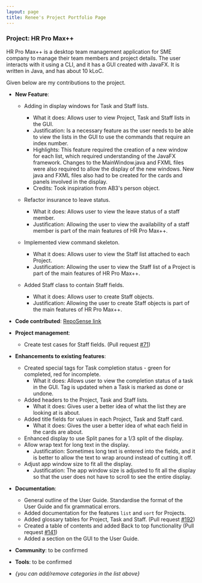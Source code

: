 ```yaml
---
layout: page
title: Renee's Project Portfolio Page
---
```


### Project: HR Pro Max++

HR Pro Max++ is a desktop team management application for SME company to manage their team members and project details.
The user interacts with it using a CLI, and it has a GUI created with JavaFX.
It is written in Java, and has about 10 kLoC.

Given below are my contributions to the project.

* **New Feature**:
  * Adding in display windows for Task and Staff lists.
    * What it does: Allows user to view Project, Task and Staff lists in the GUI.
    * Justification: Is a necessary feature as the user needs to be able to view the lists in the GUI to use the commands that require an index number.
    * Highlights: This feature required the creation of a new window for each list, which required understanding of the JavaFX framework.
    Changes to the MainWindow.java and FXML files were also required to allow the display of the new windows.
    New java and FXML files also had to be created for the cards and panels involved in the display.
    * Credits: Took inspiration from AB3's person object.


  * Refactor insurance to leave status.
    * What it does: Allows user to view the leave status of a staff member.
    * Justification: Allowing the user to view the availability of a staff member is part of the main features of HR Pro Max++.

  * Implemented view command skeleton.
    * What it does: Allows user to view the Staff list attached to each Project.
    * Justification: Allowing the user to view the Staff list of a Project is part of the main features of HR Pro Max++.

  * Added Staff class to contain Staff fields. 
    * What it does: Allows user to create Staff objects.
    * Justification: Allowing the user to create Staff objects is part of the main features of HR Pro Max++.

* **Code contributed**: [RepoSense link](https://nus-cs2103-ay2223s1.github.io/tp-dashboard/?search=reneeyeow02&breakdown=true)


* **Project management**:
  * Create test cases for Staff fields. (Pull request [#71](https://github.com/AY2223S1-CS2103T-T09-3/tp/pull/71))

* **Enhancements to existing features**:
  * Created special tags for Task completion status - green for completed, red for incomplete.
    * What it does: Allows user to view the completion status of a task in the GUI. Tag is updated when a Task is marked as done or undone.
  * Added headers to the Project, Task and Staff lists.
    * What it does: Gives user a better idea of what the list they are looking at is about.
  * Added title fields for values in each Project, Task and Staff card.
    * What it does: Gives the user a better idea of what each field in the cards are about.
  * Enhanced display to use Split panes for a 1/3 split of the display.
  * Allow wrap text for long text in the display.
    * Justification: Sometimes long text is entered into the fields, and it is better to allow the text to wrap around instead of cutting it off.
  * Adjust app window size to fit all the display.
    * Justification: The app window size is adjusted to fit all the display so that the user does not have to scroll to see the entire display.
   
 
* **Documentation**:
  * General outline of the User Guide. Standardise the format of the User Guide and fix grammatical errors.
  * Added documentation for the features `list` and `sort` for Projects.
  * Added glossary tables for Project, Task and Staff. (Pull request [#192](https://github.com/AY2223S1-CS2103T-T09-3/tp/pull/192))
  * Created a table of contents and added Back to top functionality (Pull request [#141](https://github.com/AY2223S1-CS2103T-T09-3/tp/pull/141))
  * Added a section on the GUI to the User Guide.

* **Community**: to be confirmed

* **Tools**: to be confirmed

* _{you can add/remove categories in the list above}_
